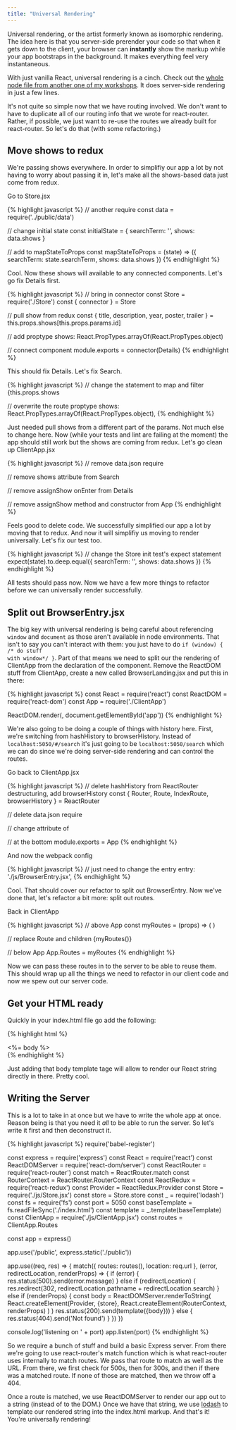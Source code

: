 ```yaml
---
title: "Universal Rendering"
---
```


Universal rendering, or the artist formerly known as isomorphic rendering. The idea here is that you server-side prerender your code so that when it gets down to the client, your browser can __instantly__ show the markup while your app bootstraps in the background. It makes everything feel very instantaneous.

With just vanilla React, universal rendering is a cinch. Check out the [whole node file from another one of my workshops][es6-react]. It does server-side rendering in just a few lines.

It's not quite so simple now that we have routing involved. We don't want to have to duplicate all of our routing info that we wrote for react-router. Rather, if possible, we just want to re-use the routes we already built for react-router. So let's do that (with some refactoring.)

## Move shows to redux

We're passing shows everywhere. In order to simplifiy our app a lot by not having to worry about passing it in, let's make all the shows-based data just come from redux.

Go to Store.jsx

{% highlight javascript %}
// another require
const data = require('../public/data')

// change initial state
const initialState = {
  searchTerm: '',
  shows: data.shows
}

// add to mapStateToProps
const mapStateToProps = (state) => ({ searchTerm: state.searchTerm, shows: data.shows })
{% endhighlight %}

Cool. Now these shows will available to any connected components. Let's go fix Details first.

{% highlight javascript %}
// bring in connector
const Store = require('./Store')
const { connector } = Store

// pull show from redux
const { title, description, year, poster, trailer } = this.props.shows[this.props.params.id]

// add proptype
shows: React.PropTypes.arrayOf(React.PropTypes.object)

// connect component
module.exports = connector(Details)
{% endhighlight %}

This should fix Details. Let's fix Search.

{% highlight javascript %}
// change the statement to map and filter
{this.props.shows

// overwrite the route proptype
shows: React.PropTypes.arrayOf(React.PropTypes.object),
{% endhighlight %}

Just needed pull shows from a different part of the params. Not much else to change here. Now (while your tests and lint are failing at the moment) the app should still work but the shows are coming from redux. Let's go clean up ClientApp.jsx

{% highlight javascript %}
// remove data.json require

// remove shows attribute from Search

// remove assignShow onEnter from Details

// remove assignShow method and constructor from App
{% endhighlight %}

Feels good to delete code. We successfully simplified our app a lot by moving that to redux. And now it will simplifiy us moving to render universally. Let's fix our test too.

{% highlight javascript %}
// change the Store init test's expect statement
expect(state).to.deep.equal({ searchTerm: '', shows: data.shows })
{% endhighlight %}

All tests should pass now. Now we have a few more things to refactor before we can universally render successfully.

## Split out BrowserEntry.jsx

The big key with universal rendering is being careful about referencing <code>window</code> and <code>document</code> as those aren't available in node environments. That isn't to say you can't interact with them: you just have to do <code>if (window) { /* do stuff with window*/ }</code>. Part of that means we need to split our the rendering of ClientApp from the declaration of the component. Remove the ReactDOM stuff from ClientApp, create a new called BrowserLanding.jsx and put this in there:

{% highlight javascript %}
const React = require('react')
const ReactDOM = require('react-dom')
const App = require('./ClientApp')

ReactDOM.render(<App />, document.getElementById('app'))
{% endhighlight %}

We're also going to be doing a couple of things with history here. First, we're switching from hashHistory to browserHistory. Instead of <code>localhost:5050/#/search</code> it's just going to be <code>localhost:5050/search</code> which we can do since we're doing server-side rendering and can control the routes.

Go back to ClientApp.jsx

{% highlight javascript %}
// delete hashHistory from ReactRouter destructuring, add browserHistory
const { Router, Route, IndexRoute, browserHistory } = ReactRouter

// delete data.json require

// change attribute of <Router>
<Router history={browserHistory}>

// at the bottom
module.exports = App
{% endhighlight %}

And now the webpack config

{% highlight javascript %}
// just need to change the entry
entry: './js/BrowserEntry.jsx',
{% endhighlight %}

Cool. That should cover our refactor to split out BrowserEntry. Now we've done that, let's refactor a bit more: split out routes.

Back in ClientApp

{% highlight javascript %}
// above App
const myRoutes = (props) => (
  <Route path='/' component={Layout}>
    <IndexRoute component={Landing} />
    <Route path='/search' component={Search} />
    <Route path='/details/:id' component={Details} />
  </Route>
)

// replace Route and children
{myRoutes()}

// below App
App.Routes = myRoutes
{% endhighlight %}

Now we can pass these routes in to the server to be able to reuse them. This should wrap up all the things we need to refactor in our client code and now we spew out our server code.

## Get your HTML ready

Quickly in your index.html file go add the following:

{% highlight html %}
<div id="app"><%= body %></div>
{% endhighlight %}

Just adding that body template tage will allow to render our React string directly in there. Pretty cool.

## Writing the Server

This is a lot to take in at once but we have to write the whole app at once. Reason being is that you need it _all_ to be able to run the server. So let's write it first and then deconstruct it.

{% highlight javascript %}
require('babel-register')

const express = require('express')
const React = require('react')
const ReactDOMServer = require('react-dom/server')
const ReactRouter = require('react-router')
const match = ReactRouter.match
const RouterContext = ReactRouter.RouterContext
const ReactRedux = require('react-redux')
const Provider = ReactRedux.Provider
const Store = require('./js/Store.jsx')
const store = Store.store
const _ = require('lodash')
const fs = require('fs')
const port = 5050
const baseTemplate = fs.readFileSync('./index.html')
const template = _.template(baseTemplate)
const ClientApp = require('./js/ClientApp.jsx')
const routes = ClientApp.Routes

const app = express()

app.use('/public', express.static('./public'))

app.use((req, res) => {
  match({ routes: routes(), location: req.url }, (error, redirectLocation, renderProps) => {
    if (error) {
      res.status(500).send(error.message)
    } else if (redirectLocation) {
      res.redirect(302, redirectLocation.pathname + redirectLocation.search)
    } else if (renderProps) {
      const body = ReactDOMServer.renderToString(
        React.createElement(Provider, {store},
          React.createElement(RouterContext, renderProps)
        )
      )
      res.status(200).send(template({body}))
    } else {
      res.status(404).send('Not found')
    }
  })
})

console.log('listening on ' + port)
app.listen(port)
{% endhighlight %}

So we require a bunch of stuff and build a basic Express server. From there we're going to use react-router's match function which is what react-router uses internally to match routes. We pass that route to match as well as the URL. From there, we first check for 500s, then for 300s, and then if there was a matched route. If none of those are matched, then we throw off a 404.

Once a route is matched, we use ReactDOMServer to render our app out to a string (instead of to the DOM.) Once we have that string, we use [lodash][lodash] to template our rendered string into the index.html markup. And that's it! You're universally rendering!

[es6-react]: https://github.com/btholt/es6-react-pres/blob/master/completed/app.js
[lodash]: https://lodash.com/docs#template